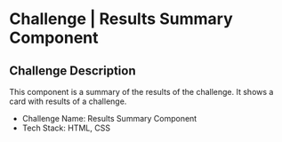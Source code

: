 # Challenge | Results Summary Component

## Challenge Description

This component is a summary of the results of the challenge. It shows a card with results of a challenge.

- Challenge Name: Results Summary Component
- Tech Stack: HTML, CSS
